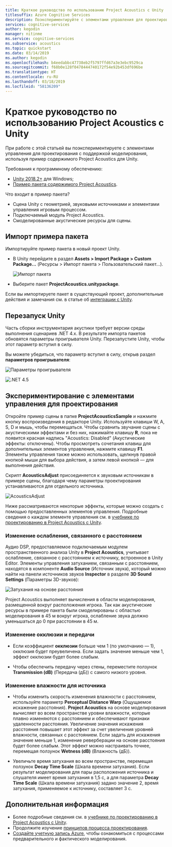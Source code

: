 ```yaml
---
title: Краткое руководство по использованию Project Acoustics с Unity
titlesuffix: Azure Cognitive Services
description: Поэкспериментируйте с элементами управления для проектирования Project Acoustics в Unity, используя пример содержимого, и выполните развертывание в Windows Desktop.
services: cognitive-services
author: kegodin
manager: nitinme
ms.service: cognitive-services
ms.subservice: acoustics
ms.topic: quickstart
ms.date: 03/14/2019
ms.author: kegodin
ms.openlocfilehash: b4eedabbc47738eb2f5797ffd67a3e3ebc9529ca
ms.sourcegitcommit: f68b0e128f0478444740172f54e92b453df696be
ms.translationtype: HT
ms.contentlocale: ru-RU
ms.lasthandoff: 03/18/2019
ms.locfileid: "58136209"
---
```

# <a name="project-acoustics-unity-quickstart"></a>Краткое руководство по использованию Project Acoustics с Unity
При работе с этой статьей вы поэкспериментируете с элементами управления для проектирования с поддержкой моделирования, используя пример содержимого Project Acoustics для Unity.

Требования к программному обеспечению:
* [Unity 2018.2+](http://unity3d.com) для Windows;
* [Пример пакета содержимого Project Acoustics](https://www.microsoft.com/en-us/download/details.aspx?id=57346).

Что входит в пример пакета?
* Сцена Unity с геометрией, звуковыми источниками и элементами управления игровым процессом.
* Подключаемый модуль Project Acoustics. 
* Смоделированные акустические ресурсы для сцены.

## <a name="import-the-sample-package"></a>Импорт примера пакета
Импортируйте пример пакета в новый проект Unity. 
* В Unity перейдите в раздел **Assets > Import Package > Custom Package...** (Ресурсы > Импорт пакета > Пользовательский пакет...).

    ![Импорт пакета](media/import-package.png)  

* Выберите пакет **ProjectAcoustics.unitypackage**.

Если вы импортируете пакет в существующий проект, дополнительные действия и замечания см. в статье об [интеграции с Unity](unity-integration.md).

## <a name="restart-unity"></a>Перезапуск Unity
Часть сборки инструментария акустики требует версии среды выполнения сценариев .NET 4.x. В результате импорта пакетов обновятся параметры проигрывателя Unity. Перезапустите Unity, чтобы этот параметр вступил в силу.

Вы можете убедиться, что параметр вступил в силу, открыв раздел **параметров проигрывателя**:

![Параметры проигрывателя](media/player-settings.png)

![.NET 4.5](media/net45.png)

## <a name="experiment-with-design-controls"></a>Экспериментирование с элементами управления для проектирования
Откройте пример сцены в папке **ProjectAcousticsSample** и нажмите кнопку воспроизведения в редакторе Unity. Используйте клавиши W, A, S, D и мышь, чтобы перемещаться. Чтобы сравнить звучание сцены с акустическими эффектами и без них, нажимайте клавишу **R**, пока не появится красная надпись "Acoustics: Disabled" (Акустические эффекты: отключены). Чтобы просмотреть сочетания клавиш для дополнительных элементов управления, нажмите клавишу **F1**. Элементы управления также можно использовать, щелкнув правой кнопкой мыши для выбора действия, а затем левой кнопкой — для выполнения действия.

Скрипт **AcousticsAdjust** присоединяется к звуковым источникам в примере сцены, благодаря чему параметры проектирования устанавливаются для отдельного источника. 

![AcousticsAdjust](media/acoustics-adjust.png)

Ниже рассматриваются некоторые эффекты, которые можно создать с помощью предоставленных элементов управления. Подробные сведения о каждом элементе управления см. в [учебнике по проектированию в Project Acoustics с Unity](unreal-workflow.md).

### <a name="modify-distance-based-attenuation"></a>Изменение ослабления, связанного с расстоянием
Аудио DSP, предоставляемое подключаемым модулем пространственного анализа Unity в **Project Acoustics**, учитывает ослабление, связанное с расстоянием к источнику, встроенное в Unity Editor. Элементы управления затуханием, связанным с расстоянием, находятся в компоненте **Audio Source** (Источник звука), который можно найти на панели источников звуков **Inspector** в разделе **3D Sound Settings** (Параметры 3D-звуков):

![Затухания на основе расстояния](media/distance-attenuation.png)

Project Acoustics выполняет вычисления в области моделирования, размещенной вокруг расположения игрока. Так как акустические ресурсы в примере пакета были смоделированы с областью моделирования в 45 м вокруг игрока, ослабление звука должно уменьшаться до 0 при расстоянии в 45 м.

### <a name="modify-occlusion-and-transmission"></a>Изменение окклюзии и передачи
* Если коэффициент **окклюзии** больше чем 1 (по умолчанию — 1), окклюзия будет преувеличена. Если задать значение меньше чем 1, эффект окклюзии будет более слабым.

* Чтобы обеспечить передачу через стены, переместите ползунок **Transmission (dB)** (Передача (дБ)) с самого низкого уровня. 

### <a name="modify-wetness-for-a-source"></a>Изменение влажности для источника
* Чтобы изменить скорость изменения влажности с расстоянием, используйте параметр **Perceptual Distance Warp** (Ощущаемое искажение расстояния). **Project Acoustics** на основе моделирования вычисляет во всем пространстве уровни влажности, которые плавно изменяются с расстоянием и обеспечивают признаки удаленности расстояния. Увеличение значения искажения расстояния повышает этот эффект за счет увеличения уровней влажности, связанных с расстоянием. Если задать для искажения значение меньше 1, изменение реверберации на основе расстояния будет более слабым. Этот эффект можно настраивать точнее, перемещая ползунок **Wetness (dB)** (Влажность (дБ)).

* Увеличьте время затухания во всем пространстве, перемещая ползунок **Decay Time Scale** (Шкала времени затухания). Если результат моделирования для пары расположения источника и слушателя имеет время затухания в 1,5 с, а для параметра **Decay Time Scale** (Шкала времени затухания) задано значение 2, время затухания, применяемое к источнику, составляет 3 с.

## <a name="next-steps"></a>Дополнительная информация
* Более подробные сведения см. в [учебнике по проектированию в Project Acoustics с Unity](unity-workflow.md).
* Продолжите изучение [принципов процесса проектирования](design-process.md).
* [Создайте учетную запись Azure](create-azure-account.md), чтобы ознакомиться с процессами предварительного и фактического моделирования.

